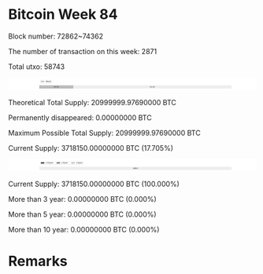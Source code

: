 # Bitcoin Week 84

Block number: 72862~74362

The number of transaction on this week: 2871

Total utxo: 58743

![](../images/mined_week84.png)

Theoretical Total Supply: 20999999.97690000 BTC

Permanently disappeared: 0.00000000 BTC

Maximum Possible Total Supply: 20999999.97690000 BTC

Current Supply: 3718150.00000000 BTC (17.705%)

![](../images/year_week84.png)


Current Supply: 3718150.00000000 BTC (100.000%)

More than 3 year: 0.00000000 BTC (0.000%)

More than 5 year: 0.00000000 BTC (0.000%)

More than 10 year: 0.00000000 BTC (0.000%)

# Remarks

